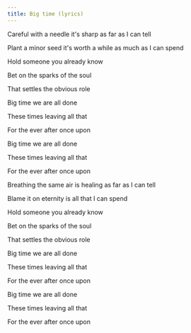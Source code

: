 ```yaml
---
title: Big time (lyrics)
---
```


Careful with a needle it's sharp as far as I can tell

Plant a minor seed it's worth a while as much as I can spend

Hold someone you already know

Bet on the sparks of the soul

That settles the obvious role

Big time we are all done

These times leaving all that

For the ever after once upon

Big time we are all done

These times leaving all that

For the ever after once upon

Breathing the same air is healing as far as I can tell

Blame it on eternity is all that I can spend

Hold someone you already know

Bet on the sparks of the soul

That settles the obvious role

Big time we are all done

These times leaving all that

For the ever after once upon

Big time we are all done

These times leaving all that

For the ever after once upon

